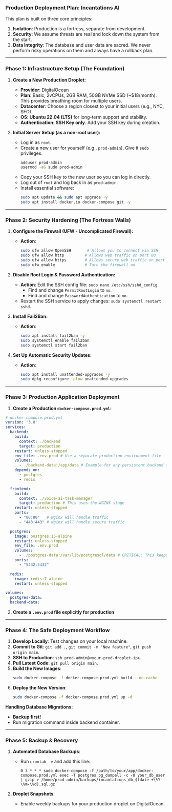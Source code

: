 ### Production Deployment Plan: Incantations AI

This plan is built on three core principles:
1. **Isolation**: Production is a fortress, separate from development.
2. **Security**: We assume threats are real and lock down the system from the start.
3. **Data Integrity**: The database and user data are sacred. We never perform risky operations on them and always have a rollback plan.

---

### **Phase 1: Infrastructure Setup (The Foundation)**

1.  **Create a New Production Droplet:**
    *   **Provider**: DigitalOcean
    *   **Plan**: Basic, 2vCPUs, 2GB RAM, 50GB NVMe SSD (~$18/month). This provides breathing room for multiple users.
    *   **Datacenter**: Choose a region closest to your initial users (e.g., NYC, SFO).
    *   **OS**: **Ubuntu 22.04 (LTS)** for long-term support and stability.
    *   **Authentication**: **SSH Key only**. Add your SSH key during creation.

2.  **Initial Server Setup (as a non-root user):**
    *   Log in as `root`.
    *   Create a new user for yourself (e.g., `prod-admin`). Give it `sudo` privileges.
        ```bash
        adduser prod-admin
        usermod -aG sudo prod-admin
        ```
    *   Copy your SSH key to the new user so you can log in directly.
    *   Log out of `root` and log back in as `prod-admin`.
    *   Install essential software:
        ```bash
        sudo apt update && sudo apt upgrade -y
        sudo apt install docker.io docker-compose git -y
        ```

---

### **Phase 2: Security Hardening (The Fortress Walls)**

1.  **Configure the Firewall (UFW - Uncomplicated Firewall):**
    *   **Action**:
        ```bash
        sudo ufw allow OpenSSH       # Allows you to connect via SSH
        sudo ufw allow http         # Allows web traffic on port 80
        sudo ufw allow https        # Allows secure web traffic on port 443
        sudo ufw enable             # Turn the firewall on
        ```

2.  **Disable Root Login & Password Authentication:**
    *   **Action**: Edit the SSH config file: `sudo nano /etc/ssh/sshd_config`.
        *   Find and change `PermitRootLogin` to `no`.
        *   Find and change `PasswordAuthentication` to `no`.
    *   Restart the SSH service to apply changes: `sudo systemctl restart sshd`.

3.  **Install Fail2Ban:**
    *   **Action**:
        ```bash
        sudo apt install fail2ban -y
        sudo systemctl enable fail2ban
        sudo systemctl start fail2ban
        ```

4.  **Set Up Automatic Security Updates:**
    *   **Action**:
        ```bash
        sudo apt install unattended-upgrades -y
        sudo dpkg-reconfigure -plow unattended-upgrades
        ```

---

### **Phase 3: Production Application Deployment**

1.  **Create a Production `docker-compose.prod.yml`:**

```yaml
# docker-compose.prod.yml
version: '3.8'
services:
  backend:
    build:
      context: ./backend
      target: production
    restart: unless-stopped
    env_file: .env.prod # Use a separate production environment file
    volumes:
      - ./backend-data:/app/data # Example for any persistent backend files
    depends_on:
      - postgres
      - redis

  frontend:
    build:
      context: ./voice-ai-task-manager
      target: production # This uses the NGINX stage
    restart: unless-stopped
    ports:
      - "80:80"   # Nginx will handle traffic
      - "443:443" # Nginx will handle secure traffic

  postgres:
    image: postgres:15-alpine
    restart: unless-stopped
    env_file: .env.prod
    volumes:
      - ./postgres-data:/var/lib/postgresql/data # CRITICAL: This keeps your DB data safe on the host
    ports:
      - "5432:5432"

  redis:
    image: redis:7-alpine
    restart: unless-stopped

volumes:
  postgres-data:
  backend-data:
```

2.  **Create a `.env.prod` file explicitly for production**

---

### **Phase 4: The Safe Deployment Workflow**

1.  **Develop Locally**: Test changes on your local machine.
2.  **Commit to Git**: `git add .`, `git commit -m "New feature"`, `git push origin main`.
3.  **SSH to Production**: `ssh prod-admin@<your-prod-droplet-ip>`.
4.  **Pull Latest Code**: `git pull origin main`.
5.  **Build the New Images**:
    ```bash
    sudo docker-compose -f docker-compose.prod.yml build --no-cache
    ```
6.  **Deploy the New Version**:
    ```bash
    sudo docker-compose -f docker-compose.prod.yml up -d
    ```

**Handling Database Migrations:**
- **Backup first!**
- Run migration command inside backend container.

---

### **Phase 5: Backup & Recovery**

1.  **Automated Database Backups**:
    *   Run `crontab -e` and add this line:
        ```cron
        0 3 * * * sudo docker-compose -f /path/to/your/app/docker-compose.prod.yml exec -T postgres pg_dumpall -c -U your_db_user | gzip > /home/prod-admin/backups/incantations_db_$(date +\%Y-\%m-\%d).sql.gz
        ```

2.  **Droplet Snapshots**:
    *   Enable weekly backups for your production droplet on DigitalOcean.